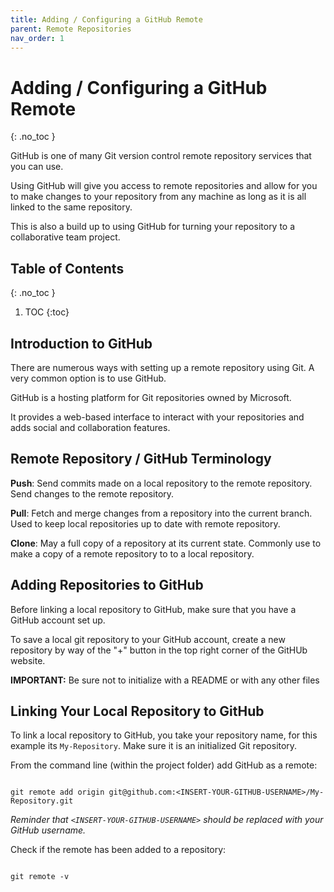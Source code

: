 ```yaml
---
title: Adding / Configuring a GitHub Remote
parent: Remote Repositories
nav_order: 1
---
```


<!-- prettier-ignore-start -->

# Adding / Configuring a GitHub Remote 
{: .no_toc }

GitHub is one of many Git version control remote repository services that you can use.

Using GitHub will give you access to remote repositories and allow for you to make changes to your repository from any machine as long as it is all linked to the same repository.

This is also a build up to using GitHub for turning your repository to a collaborative team project.

## Table of Contents
{: .no_toc }

1. TOC
{:toc}

<!-- prettier-ignore-end -->

## Introduction to GitHub

There are numerous ways with setting up a remote repository using Git. A very common option is to use GitHub.

GitHub is a hosting platform for Git repositories owned by Microsoft.

It provides a web-based interface to interact with your repositories and adds social and collaboration features.

## Remote Repository / GitHub Terminology

**Push**: Send commits made on a local repository to the remote repository. Send changes to the remote repository.

**Pull**: Fetch and merge changes from a repository into the current branch. Used to keep local repositories up to date with remote repository.

**Clone**: May a full copy of a repository at its current state. Commonly use to make a copy of a remote repository to to a local repository.

## Adding Repositories to GitHub

Before linking a local repository to GitHub, make sure that you have a GitHub account set up.

To save a local git repository to your GitHub account, create a new repository by way of the "+" button in the top right corner of the GitHUb website.

**IMPORTANT:** Be sure not to initialize with a README or with any other files

## Linking Your Local Repository to GitHub

To link a local repository to GitHub, you take your repository name, for this example its `My-Repository`. Make sure it is an initialized Git repository.

From the command line (within the project folder) add GitHub as a remote:

```

git remote add origin git@github.com:<INSERT-YOUR-GITHUB-USERNAME>/My-Repository.git

```

_Reminder that `<INSERT-YOUR-GITHUB-USERNAME>` should be replaced with your GitHub username._

Check if the remote has been added to a repository:

```

git remote -v

```